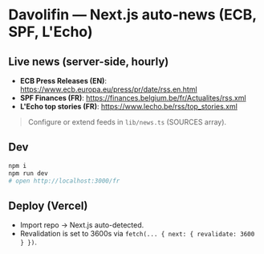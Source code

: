 # Davolifin — Next.js auto‑news (ECB, SPF, L'Echo)

## Live news (server-side, hourly)
- **ECB Press Releases (EN)**: https://www.ecb.europa.eu/press/pr/date/rss.en.html
- **SPF Finances (FR)**: https://finances.belgium.be/fr/Actualites/rss.xml
- **L'Echo top stories (FR)**: https://www.lecho.be/rss/top_stories.xml

> Configure or extend feeds in `lib/news.ts` (SOURCES array).

## Dev
```bash
npm i
npm run dev
# open http://localhost:3000/fr
```

## Deploy (Vercel)
- Import repo → Next.js auto-detected.
- Revalidation is set to 3600s via `fetch(... { next: { revalidate: 3600 } })`.

